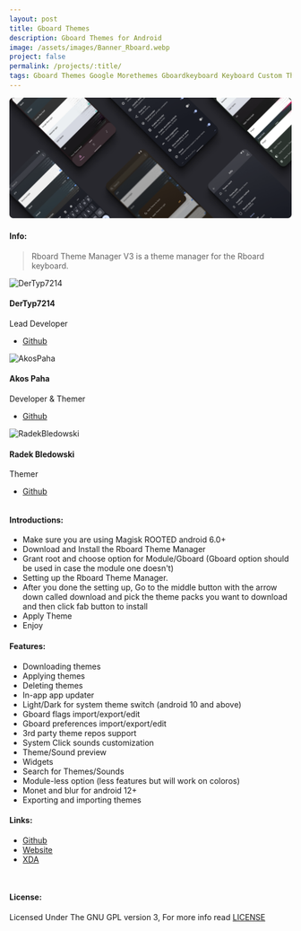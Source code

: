 ```yaml
---
layout: post
title: Gboard Themes
description: Gboard Themes for Android
image: /assets/images/Banner_Rboard.webp
project: false
permalink: /projects/:title/
tags: Gboard Themes Google Morethemes Gboardkeyboard Keyboard Custom Themes
---
```

<span class="image main"><img src="/assets/images/Banner_Rboard.webp" alt="Rboard Theme Manager" /></span>

#### Info:
> Rboard Theme Manager V3 is a theme manager for the Rboard keyboard.<br>
<div class="container-fluid">
            <div class="column">
                  <div class="card">
                        <img class="card-image" src="https://avatars.githubusercontent.com/u/37804065?v=4" alt="DerTyp7214">
                        <div class="container-card">
                              <h4><b>DerTyp7214</b></h4>
                              <p>Lead Developer</p>
                              <ul class="actions card-button">
                                    <li style="padding: 0 0 0 0 !important;"><a href="https://github.com/DerTyp7214" class="button">Github</a></li>
                              </ul>
                        </div>
                  </div>
            </div>
            <div class="column">
                  <div class="card">
                        <img class="card-image" src="https://avatars.githubusercontent.com/u/131550765?v=4" alt="AkosPaha">
                        <div class="container-card">
                              <h4><b>Akos Paha</b></h4>
                              <p>Developer & Themer</p>
                              <ul class="actions card-button">
                                    <li style="padding: 0 0 0 0 !important;"><a href="https://github.com/AkosPaha01" class="button">Github</a></li>
                              </ul>
                        </div>
                  </div>
            </div>
            <div class="column">
                  <div class="card">
                        <img class="card-image" src="https://avatars.githubusercontent.com/u/22264125?v=4" alt="RadekBledowski">
                        <div class="container-card">
                              <h4><b>Radek Bledowski</b></h4>
                              <p>Themer</p>
                              <ul class="actions card-button">
                                    <li style="padding: 0 0 0 0 !important;"><a href="https://github.com/RadekBledowski" class="button">Github</a></li>
                              </ul>
                        </div>
                  </div>
      </div>
</div>


#### Introductions:

- Make sure you are using Magisk ROOTED android 6.0+
- Download and Install the Rboard Theme Manager
- Grant root and choose option for Module/Gboard (Gboard option should be used in case the module one doesn't)
- Setting up the Rboard Theme Manager.
- After you done the setting up, Go to the middle button with the arrow down called download and pick the theme packs you want to download and then click fab button to install
- Apply Theme
- Enjoy

#### Features:

- Downloading themes
- Applying themes
- Deleting themes
- In-app app updater
- Light/Dark for system theme switch (android 10 and above)
- Gboard flags import/export/edit
- Gboard preferences import/export/edit
- 3rd party theme repos support
- System Click sounds customization
- Theme/Sound preview
- Widgets
- Search for Themes/Sounds
- Module-less option (less features but will work on coloros)
- Monet and blur for android 12+
- Exporting and importing themes

#### Links:

<ul class="actions">
      <li><a href="https://github.com/DerTyp7214/RboardThemeManagerV3" class="button">Github</a></li>
      <li><a href="https://rboard.dev/rboard" class="button">Website</a></li>
      <li><a href="https://forum.xda-developers.com/t/app-rboard-theme-manager.4331445/" class="button">XDA</a></li>
</ul>

<br>
<h4>License:</h4>
Licensed Under The GNU GPL version 3, For more info read <a target="_blank" href="">LICENSE</a>
